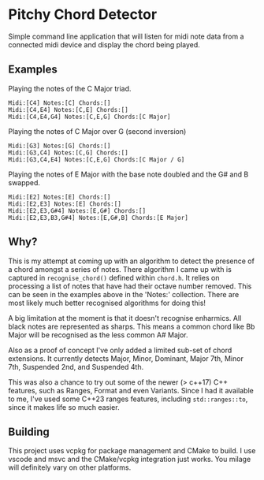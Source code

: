 # Pitchy Chord Detector

Simple command line application that will listen for midi note data from a connected midi device and display the chord being played.


## Examples

Playing the notes of the C Major triad.

```
Midi:[C4] Notes:[C] Chords:[]
Midi:[C4,E4] Notes:[C,E] Chords:[]
Midi:[C4,E4,G4] Notes:[C,E,G] Chords:[C Major]
```

Playing the notes of C Major over G (second inversion)

```
Midi:[G3] Notes:[G] Chords:[]
Midi:[G3,C4] Notes:[C,G] Chords:[]
Midi:[G3,C4,E4] Notes:[C,E,G] Chords:[C Major / G]
```

Playing the notes of E Major with the base note doubled and the G# and B swapped.

```
Midi:[E2] Notes:[E] Chords:[]
Midi:[E2,E3] Notes:[E] Chords:[]
Midi:[E2,E3,G#4] Notes:[E,G#] Chords:[]
Midi:[E2,E3,B3,G#4] Notes:[E,G#,B] Chords:[E Major]
```

## Why?

This is my attempt at coming up with an algorithm to detect the presence of a chord amongst a series of notes. There algorithm I came up with is captured in `recognise_chord()` defined within `chord.h`. It relies on processing a list of notes that have had their octave number removed. This can be seen in the examples above in the 'Notes:' collection. There are most likely much better recognised algorithms for doing this!

A big limitation at the moment is that it doesn't recognise enharmics. All black notes are represented as sharps. This means a common chord like Bb Major will be recognised as the less common A# Major.

Also as a proof of concept I've only added a limited sub-set of chord extensions. It currently detects Major, Minor, Dominant, Major 7th, Minor 7th, Suspended 2nd, and Suspended 4th.

This was also a chance to try out some of the newer (> c++17) C++ features, such as Ranges, Format and even Variants. Since I had it available to me, I've used some C++23 ranges features, including `std::ranges::to`, since it makes life so much easier.

## Building

This project uses vcpkg for package management and CMake to build. I use vscode and msvc and  the CMake/vcpkg integration just works. You milage will definitely vary on other platforms.
